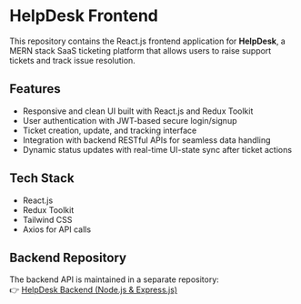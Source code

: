 # HelpDesk Frontend

This repository contains the React.js frontend application for **HelpDesk**, a MERN stack SaaS ticketing platform that allows users to raise support tickets and track issue resolution.

## Features

- Responsive and clean UI built with React.js and Redux Toolkit  
- User authentication with JWT-based secure login/signup  
- Ticket creation, update, and tracking interface  
- Integration with backend RESTful APIs for seamless data handling  
- Dynamic status updates with real-time UI-state sync after ticket actions  

## Tech Stack

- React.js  
- Redux Toolkit  
- Tailwind CSS  
- Axios for API calls  

## Backend Repository

The backend API is maintained in a separate repository:  
👉 [HelpDesk Backend (Node.js & Express.js)](https://github.com/Sanjal28/HelpDesk-BackEnd)
